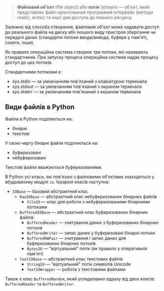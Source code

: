 > ***Файловий об'єкт*** (file object) або ***потік*** (stream) — об'єкт, який представляє файл-орієнтований програмний інтерфейс (методи read(), write() та інші) для доступа до певного ресурсу. 

Залежно від способа створення, 
файловий об'єкт може надавати доступ до реального файла на диску 
або іношого виду пристроя зберігання чи передачі даних 
(стандартні потоки ввода/вивода, буфери у пам'яті, сокети, інше). 

Як правило операційна система створює три потоки, 
які називають стандартними. 
При запуску процеса операційна система надає процесу доступ до цих потоків. 

Стандартними потоками є: 

- sys.stdin — за умовчанням пов'язаний з клавіатурою термінала
- sys.stdout — за умовчанням пов'язаний з екраном термінала
- sys.stderr — за умовчанням пов'язаний з екраном термінала

## Види файлів в Python

Файли в Python поділяються на:

- бінарні
- текстові

У свою чергу бінарні файли поділяються на:

- буферизовані
- небуферизовані

Текстові файли вважаються буферизованими. 

В Python усі класи, які пов'язані з файловими об'єктами знаходяться у вбудованому модулі `io`. 
Ієрархія класів наступна:

- `IOBase` — базовий абстрактний клас 
	- `RawIOBase` — абстрактний клас небуферизованих бінарних файлів
		- `FileIO` — клас для роботи з небуферизованими бінарними потоками
	- `BufferedIOBase` — абстрактний клас буферизованих бінарних файлів
		- `BufferedReader` — зчитування даних з буферизованих бінарних потоків
		- `BufferedWriter` — запис даних у буферизовані бінарні потоки
		- `BufferedRWPair` — зчитування і запис даних для буферизованих бінарних потоків
		- `BytesIO` — "віртуальний" потік (як правило у оперативній пам'яті)
	- `TextIOBase` — абстрактний клас текстових файлів
		- `StringIO` — "віртуальний" потік символів Unicode
		- `TextIOWrapper` — робота з текстовими файлами
		
Також є клас `BufferedRandom`, 
який успадковано одразу від двох класів: `BufferedReader` та `BufferedWriter`. 
